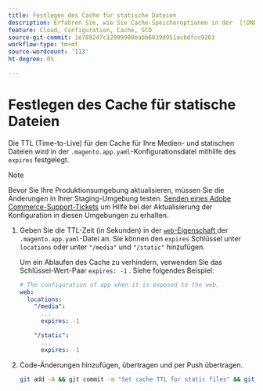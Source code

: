 ```yaml
---
title: Festlegen des Cache für statische Dateien
description: Erfahren Sie, wie Sie Cache-Speicheroptionen in der  [!DNL Commerce] -Konfigurationsdatei festlegen.
feature: Cloud, Configuration, Cache, SCD
source-git-commit: 1e789247c12009908eabb6039d951acbdfcc9263
workflow-type: tm+mt
source-wordcount: '113'
ht-degree: 0%

---
```


# Festlegen des Cache für statische Dateien

Die TTL (Time-to-Live) für den Cache für Ihre Medien- und statischen Dateien wird in der `.magento.app.yaml`-Konfigurationsdatei mithilfe des `expires` festgelegt.

>[!NOTE]
>
>Bevor Sie Ihre Produktionsumgebung aktualisieren, müssen Sie die Änderungen in Ihrer Staging-Umgebung testen. [Senden eines Adobe Commerce-Support-Tickets](https://experienceleague.adobe.com/docs/commerce-knowledge-base/kb/help-center-guide/magento-help-center-user-guide.html#submit-ticket) um Hilfe bei der Aktualisierung der Konfiguration in diesen Umgebungen zu erhalten.

1. Geben Sie die TTL-Zeit (in Sekunden) in der [`web`-Eigenschaft ](web-property.md) der `.magento.app.yaml`-Datei an. Sie können den `expires` Schlüssel unter `locations` oder unter `"/media"` und `"/static"` hinzufügen.

   Um ein Ablaufen des Cache zu verhindern, verwenden Sie das Schlüssel-Wert-Paar `expires: -1` . Siehe folgendes Beispiel:

   ```yaml
   # The configuration of app when it is exposed to the web.
   web:
     locations:
       "/media":
         ...
         expires: -1
   
       "/static":
         ...
         expires: -1
   ```

1. Code-Änderungen hinzufügen, übertragen und per Push übertragen.

   ```bash
   git add -A && git commit -m "Set cache TTL for static files" && git push origin <branch-name>
   ```

